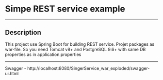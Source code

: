 # Simpe REST service example
***
## Description
This project use Spring Boot for building REST service. Projet packages as war-file. So you need Tomcat v8+ and
PostgreSQL 9.6+ with same DB properties as in application.properties
***
Swagger - http://localhost:8080/SingerService_war_exploded/swagger-ui.html